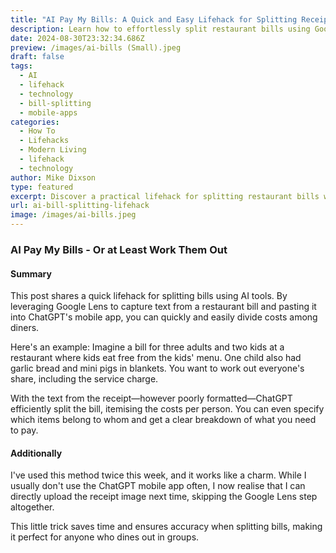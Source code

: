 ```yaml
---
title: "AI Pay My Bills: A Quick and Easy Lifehack for Splitting Receipts"
description: Learn how to effortlessly split restaurant bills using Google Lens and ChatGPT's mobile app. A simple lifehack to make dining out with friends and family stress-free.
date: 2024-08-30T23:32:34.686Z
preview: /images/ai-bills (Small).jpeg
draft: false
tags:
  - AI
  - lifehack
  - technology
  - bill-splitting
  - mobile-apps
categories:
  - How To
  - Lifehacks
  - Modern Living
  - lifehack
  - technology
author: Mike Dixson
type: featured
excerpt: Discover a practical lifehack for splitting restaurant bills with ease using Google Lens and ChatGPT's mobile app. Perfect for group dining scenarios.
url: ai-bill-splitting-lifehack
image: /images/ai-bills.jpeg
---
```


### AI Pay My Bills - Or at Least Work Them Out

#### Summary
This post shares a quick lifehack for splitting bills using AI tools. By leveraging Google Lens to capture text from a restaurant bill and pasting it into ChatGPT's mobile app, you can quickly and easily divide costs among diners. 

Here's an example:
Imagine a bill for three adults and two kids at a restaurant where kids eat free from the kids' menu. One child also had garlic bread and mini pigs in blankets. You want to work out everyone's share, including the service charge.

With the text from the receipt—however poorly formatted—ChatGPT efficiently split the bill, itemising the costs per person. You can even specify which items belong to whom and get a clear breakdown of what you need to pay.

#### Additionally
I've used this method twice this week, and it works like a charm. While I usually don't use the ChatGPT mobile app often, I now realise that I can directly upload the receipt image next time, skipping the Google Lens step altogether. 

This little trick saves time and ensures accuracy when splitting bills, making it perfect for anyone who dines out in groups.

